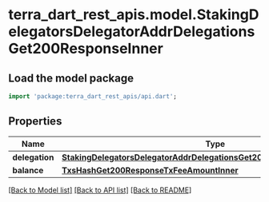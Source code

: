 # terra_dart_rest_apis.model.StakingDelegatorsDelegatorAddrDelegationsGet200ResponseInner

## Load the model package
```dart
import 'package:terra_dart_rest_apis/api.dart';
```

## Properties
Name | Type | Description | Notes
------------ | ------------- | ------------- | -------------
**delegation** | [**StakingDelegatorsDelegatorAddrDelegationsGet200ResponseInnerDelegation**](StakingDelegatorsDelegatorAddrDelegationsGet200ResponseInnerDelegation.md) |  | [optional] 
**balance** | [**TxsHashGet200ResponseTxFeeAmountInner**](TxsHashGet200ResponseTxFeeAmountInner.md) |  | [optional] 

[[Back to Model list]](../README.md#documentation-for-models) [[Back to API list]](../README.md#documentation-for-api-endpoints) [[Back to README]](../README.md)


